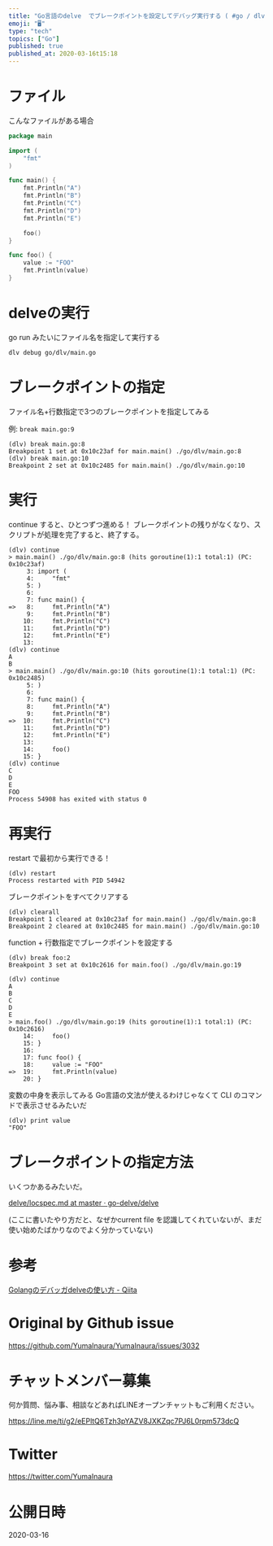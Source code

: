 ```yaml
---
title: "Go言語のdelve  でブレークポイントを設定してデバッグ実行する ( #go / dlv cli / dlv debug / set b"
emoji: "🖥"
type: "tech"
topics: ["Go"]
published: true
published_at: 2020-03-16t15:18
---
```


# ファイル

こんなファイルがある場合

```go
package main

import (
	"fmt"
)

func main() {
	fmt.Println("A")
	fmt.Println("B")
	fmt.Println("C")
	fmt.Println("D")
	fmt.Println("E")

	foo()
}

func foo() {
	value := "FOO"
	fmt.Println(value)
}
```

# delveの実行


go run みたいにファイル名を指定して実行する

```
dlv debug go/dlv/main.go
```

# ブレークポイントの指定

ファイル名+行数指定で3つのブレークポイントを指定してみる

例: `break main.go:9`

```
(dlv) break main.go:8
Breakpoint 1 set at 0x10c23af for main.main() ./go/dlv/main.go:8
(dlv) break main.go:10
Breakpoint 2 set at 0x10c2485 for main.main() ./go/dlv/main.go:10
```

# 実行

continue すると、ひとつずつ進める！
ブレークポイントの残りがなくなり、スクリプトが処理を完了すると、終了する。

```
(dlv) continue
> main.main() ./go/dlv/main.go:8 (hits goroutine(1):1 total:1) (PC: 0x10c23af)
     3:	import (
     4:		"fmt"
     5:	)
     6:
     7:	func main() {
=>   8:		fmt.Println("A")
     9:		fmt.Println("B")
    10:		fmt.Println("C")
    11:		fmt.Println("D")
    12:		fmt.Println("E")
    13:
(dlv) continue
A
B
> main.main() ./go/dlv/main.go:10 (hits goroutine(1):1 total:1) (PC: 0x10c2485)
     5:	)
     6:
     7:	func main() {
     8:		fmt.Println("A")
     9:		fmt.Println("B")
=>  10:		fmt.Println("C")
    11:		fmt.Println("D")
    12:		fmt.Println("E")
    13:
    14:		foo()
    15:	}
(dlv) continue
C
D
E
FOO
Process 54908 has exited with status 0

```

# 再実行

restart で最初から実行できる！

```
(dlv) restart
Process restarted with PID 54942

```

ブレークポイントをすべてクリアする

```
(dlv) clearall
Breakpoint 1 cleared at 0x10c23af for main.main() ./go/dlv/main.go:8
Breakpoint 2 cleared at 0x10c2485 for main.main() ./go/dlv/main.go:10
```

function + 行数指定でブレークポイントを設定する

```
(dlv) break foo:2
Breakpoint 3 set at 0x10c2616 for main.foo() ./go/dlv/main.go:19
```

```
(dlv) continue
A
B
C
D
E
> main.foo() ./go/dlv/main.go:19 (hits goroutine(1):1 total:1) (PC: 0x10c2616)
    14:		foo()
    15:	}
    16:
    17:	func foo() {
    18:		value := "FOO"
=>  19:		fmt.Println(value)
    20:	}
```

変数の中身を表示してみる
Go言語の文法が使えるわけじゃなくて CLI のコマンドで表示させるみたいだ

```
(dlv) print value
"FOO"
```

# ブレークポイントの指定方法

いくつかあるみたいだ。


[delve/locspec.md at master · go-delve/delve](https://github.com/go-delve/delve/blob/master/Documentation/cli/locspec.md)

(ここに書いたやり方だと、なぜかcurrent file を認識してくれていないが、まだ使い始めたばかりなのでよく分かっていない)

# 参考

[Golangのデバッガdelveの使い方 - Qiita](https://qiita.com/minamijoyo/items/4da68467c1c5d94c8cd7)

# Original by Github issue

https://github.com/YumaInaura/YumaInaura/issues/3032








<!-- Update From Qiita API -->

# チャットメンバー募集


何か質問、悩み事、相談などあればLINEオープンチャットもご利用ください。

https://line.me/ti/g2/eEPltQ6Tzh3pYAZV8JXKZqc7PJ6L0rpm573dcQ





# Twitter


https://twitter.com/YumaInaura


<!-- Update From Qiita API -->



# 公開日時

2020-03-16

